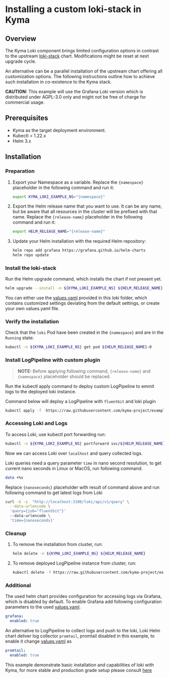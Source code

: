 # Installing a custom loki-stack in Kyma

## Overview

The Kyma Loki component brings limited configuration options in contrast to the upstream [loki-stack]('https://github.com/grafana/helm-charts/tree/main/charts/loki-stack') chart. Modifications might be reset at next upgrade cycle.

An alternative can be a parallel installation of the upstream chart offering all customization options. The following instructions outline how to achieve such installation in co-existence to the Kyma stack.

**CAUTION:** This example will use the Grafana Loki version which is distributed under AGPL-3.0 only and might not be free of charge for commercial usage.

## Prerequisites

- Kyma as the target deployment environment.
- Kubectl > 1.22.x
- Helm 3.x

## Installation

### Preparation

1. Export your Namespace as a variable. Replace the `{namespace}` placeholder in the following command and run it:

    ```bash
    export KYMA_LOKI_EXAMPLE_NS="{namespace}"
    ```

2. Export the Helm release name that you want to use. It can be any name, but be aware that all resources in the cluster will be prefixed with that name. Replace the `{release-name}` placeholder in the following command and run it:
    ```bash
    export HELM_RELEASE_NAME="{release-name}"
    ```

3. Update your Helm installation with the required Helm repository:

    ```bash
    helm repo add grafana https://grafana.github.io/helm-charts
    helm repo update
    ```

### Install the loki-stack

Run the Helm upgrade command, which installs the chart if not present yet.
 ```bash
helm upgrade --install -n ${KYMA_LOKI_EXAMPLE_NS} ${HELM_RELEASE_NAME} grafana/loki-stack -f https://raw.githubusercontent.com/kyma-project/examples/main/loki/values.yaml
```

You can either use the [values.yaml]('values.yaml') provided in this loki folder, which contains customized settings deviating from the default settings, or create your own values.yaml file.


### Verify the installation

Check that the `loki` Pod have been created in the `{namespace}` and are in the `Running` state:

```bash
kubectl -n ${KYMA_LOKI_EXAMPLE_NS} get pod ${HELM_RELEASE_NAME}-0
```

### Install LogPipeline with custom plugin

> **NOTE:** Before applying following command, `{release-name}` and `{namespace}` placeholder should be replaced.  

Run the kubectl apply command to deploy custom LogPipeline to emmit logs to the deployed loki instance.

Command below will deploy a LogPipeline with `fluentbit` and loki plugin

 ```bash
kubectl apply -f  https://raw.githubusercontent.com/kyma-project/examples/main/loki/logpipeline-custom.yaml
```

### Accessing Loki and Logs

To access Loki, use kubectl port forwarding run:
```bash
kubectl -n ${KYMA_LOKI_EXAMPLE_NS} portforward svc/${HELM_RELEASE_NAME} 3100
```

Now we can access Loki over `localhost` and query collected logs.

Loki queries need a query parameter `time` in nano second resolution, to get current nano seconds in Linux or MacOS, run following command.

```bash
date +%s
```

Replace `{nanoseconds}` placeholder with result of command above and run following command to get latest logs from Loki

```bash
curl -G -s  "http://localhost:3100/loki/api/v1/query" \
  --data-urlencode \
  'query={job="fluentbit"}'
  --data-urlencode \
  'time={nanoseconds}'
```

### Cleanup

1. To remove the installation from cluster, run:

   ```bash
   helm delete -n ${KYMA_LOKI_EXAMPLE_NS} ${HELM_RELEASE_NAME}
   ```

2. To remove deployed LogPipeline instance from cluster, run:
   
   ```bash
   kubectl delete -f https://raw.githubusercontent.com/kyma-project/examples/main/loki/logpipeline-custom.yaml
   ```


### Additional

The used helm chart provides configuration for accessing logs via Grafana, which is disabled by default. To enable Grafana add following configuration parameters to the used [values.yaml]('values.yaml').

```yaml
grafana:
  enabled: true
```

An alternative to LogPipeline to collect logs and push to the loki, Loki Helm chart deliver log collector `promtail`, promtail disabled in this example, to enable it change [values.yaml]('values.yaml') as
```yaml
promtail:
  enabled: true
```

This example demonstrate basic installation and capabilities of loki with Kyma, for more stable and production grade setup please consult [here]('https://grafana.com/docs/loki/latest/best-practices/')
